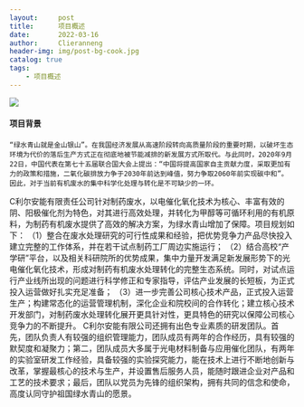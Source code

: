 ```yaml
---
layout:     post
title:      项目概述
date:       2022-03-16
author:     Clieranneng
header-img: img/post-bg-cook.jpg
catalog: true
tags:
    - 项目概述
---
```


![]({{site.baseurl}}/img/logo.png)

#### 项目背景

    “绿水青山就是金山银山”。在我国经济发展从高速阶段转向高质量阶段的重要时期，以破坏生态环境为代价的落后生产方式正在彻底地被节能减排的新发展方式所取代。与此同时，2020年9月22日，中国代表在第七十五届联合国大会上提出：“中国将提高国家自主贡献力度，采取更加有力的政策和措施，二氧化碳排放力争于2030年前达到峰值，努力争取2060年前实现碳中和”。因此，对于当前有机废水的集中科学化处理与转化是不可缺少的一环。
C利尔安能有限责任公司针对制药废水，以电催化氧化技术为核心、丰富有效的阴、阳极催化剂为特色，对其进行高效处理，并转化为甲醇等可循环利用的有机原料，为制药有机废水提供了高效的解决方案，为绿水青山增加了保障。项目规划如下：
（1）整合在废水处理研究的可行性成果和经验，把优势竞争力产品尽快投入建立完整的工作体系，并在若干试点制药工厂周边实施运行；
（2）结合高校“产学研”平台，以及相关科研院所的优势成果，集中力量开发满足新发展形势下的光电催化氧化技术，形成对制药有机废水处理转化的完整生态系统。同时，对试点运行产业线所出现的问题进行科学修正和专家指导，评估产业发展的长短板，为正式投入运营做好扎实充足准备；
（3）进一步完善公司核心技术产品，正式投入运营生产；构建常态化的运营管理机制，深化企业和院校间的合作转化；建立核心技术开发部门，对制药废水处理转化展开更具针对性，更具特色的研究以保障公司核心竞争力的不断提升。
C利尔安能有限公司还拥有出色专业素质的研发团队。首先，团队负责人有较强的组织管理能力，团队成员有两年的合作经历，具有较强的默契度和凝聚力；第二，团队成员大多属于光电材料制备与应用催化团队，有两年的实验室研发工作经验，具备较强的实验探究能力，能在技术上进行不断地创新与改革，掌握最核心的技术与生产，并设置售后服务人员，能随时跟进企业对产品和工艺的技术要求；最后，团队以党员为先锋的组织架构，拥有共同的信念和使命，高度认同守护祖国绿水青山的愿景。




